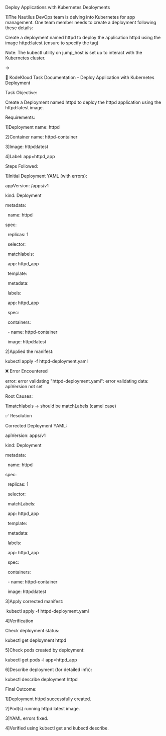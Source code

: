 Deploy Applications with Kubernetes Deployments



1]The Nautilus DevOps team is delving into Kubernetes for app management. One team member needs to create a deployment following these details:

Create a deployment named httpd to deploy the application httpd using the image httpd:latest (ensure to specify the tag)

Note: The kubectl utility on jump\_host is set up to interact with the Kubernetes cluster.



->



📘 KodeKloud Task Documentation – Deploy Application with Kubernetes Deployment



Task Objective:



Create a Deployment named httpd to deploy the httpd application using the httpd:latest image.



Requirements:

1]Deployment name: httpd

2]Container name: httpd-container

3]Image: httpd:latest

4]Label: app=httpd\_app





Steps Followed:



1]Initial Deployment YAML (with errors):



appVersion: /apps/v1

kind: Deployment

metadata:

  name: httpd

spec:

  replicas: 1

  selector:

    matchlabels:

      app: httpd\_app

  template:

    metadata:

      labels:

        app: httpd\_app

    spec:

      containers:

        - name: httpd-container

          image: httpd:latest





2]Applied the manifest:

kubectl apply -f httpd-deployment.yaml





❌ Error Encountered



error: error validating "httpd-deployment.yaml": error validating data: apiVersion not set



Root Causes:

1]matchlabels → should be matchLabels (camel case)





✅ Resolution

Corrected Deployment YAML:



apiVersion: apps/v1

kind: Deployment

metadata:

  name: httpd

spec:

  replicas: 1

  selector:

    matchLabels:

      app: httpd\_app

  template:

    metadata:

      labels:

        app: httpd\_app

    spec:

      containers:

        - name: httpd-container

          image: httpd:latest





3]Apply corrected manifest:

 kubectl apply -f httpd-deployment.yaml





4]Verification

Check deployment status:

kubectl get deployment httpd





5]Check pods created by deployment:

kubectl get pods -l app=httpd\_app



6]Describe deployment (for detailed info):

kubectl describe deployment httpd





Final Outcome:

1]Deployment httpd successfully created.

2]Pod(s) running httpd:latest image.

3]YAML errors fixed.

4]Verified using kubectl get and kubectl describe.

